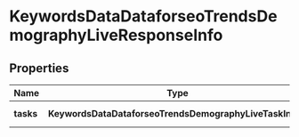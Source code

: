 # KeywordsDataDataforseoTrendsDemographyLiveResponseInfo

## Properties

| Name | Type | Description | Notes |
|------------ | ------------- | ------------- | -------------|
**tasks** | **KeywordsDataDataforseoTrendsDemographyLiveTaskInfo[]** | array of tasks |[optional]|